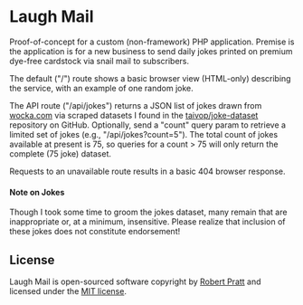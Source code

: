 # Laugh Mail

Proof-of-concept for a custom (non-framework) PHP application. Premise is the application is for a new business to send daily jokes printed on premium dye-free cardstock via snail mail to subscribers. 

The default ("/") route shows a basic browser view (HTML-only) describing the service, with an example of one random joke.

The API route ("/api/jokes") returns a JSON list of jokes drawn from [wocka.com](http://http://wocka.com/) via scraped datasets I found in the [taivop/joke-dataset](https://github.com/taivop/joke-dataset) repository on GitHub. Optionally, send a "count" query param to retrieve a limited set of jokes (e.g., "/api/jokes?count=5"). The total count of jokes available at present is 75, so queries for a count > 75 will only return the complete (75 joke) dataset.

Requests to an unavailable route results in a basic 404 browser response.

#### Note on Jokes

Though I took some time to groom the jokes dataset, many remain that are inappropriate or, at a minimum, insensitive. Please realize that inclusion of these jokes does not constitute endorsement!

## License

Laugh Mail is open-sourced software copyright by [Robert Pratt](mailto:bpong@v8ch.com) and licensed under the [MIT license](https://opensource.org/licenses/MIT).
